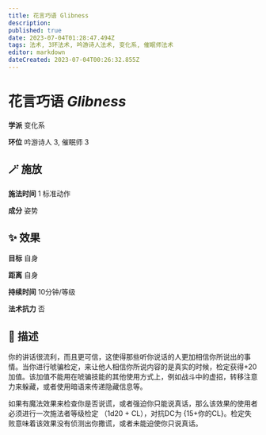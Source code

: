 ```yaml
---
title: 花言巧语 Glibness
description: 
published: true
date: 2023-07-04T01:28:47.494Z
tags: 法术, 3环法术, 吟游诗人法术, 变化系, 催眠师法术
editor: markdown
dateCreated: 2023-07-04T00:26:32.855Z
---
```


# **花言巧语** *Glibness*

**学派** 变化系 

**环位** 吟游诗人 3, 催眠师 3

## 🪄 施放

**施法时间** 1 标准动作

**成分** 姿势

## ✨ 效果 

**目标** 自身 

**距离** 自身  

**持续时间** 10分钟/等级 

**法术抗力** 否

## 📖 描述

你的讲话很流利，而且更可信，这使得那些听你说话的人更加相信你所说出的事情。当你进行唬骗检定，来让他人相信你所说内容的是真实的时候，检定获得+20加值。该加值不能用在唬骗技能的其他使用方式上，例如战斗中的虚招，转移注意力来躲藏，或者使用暗语来传递隐藏信息等。

如果有魔法效果来检查你是否说谎，或者强迫你只能说真话，那么该效果的使用者必须进行一次施法者等级检定 （1d20 + CL），对抗DC为 {15+你的CL}。检定失败意味着该效果没有侦测出你撒谎，或者未能迫使你只说真话。
    